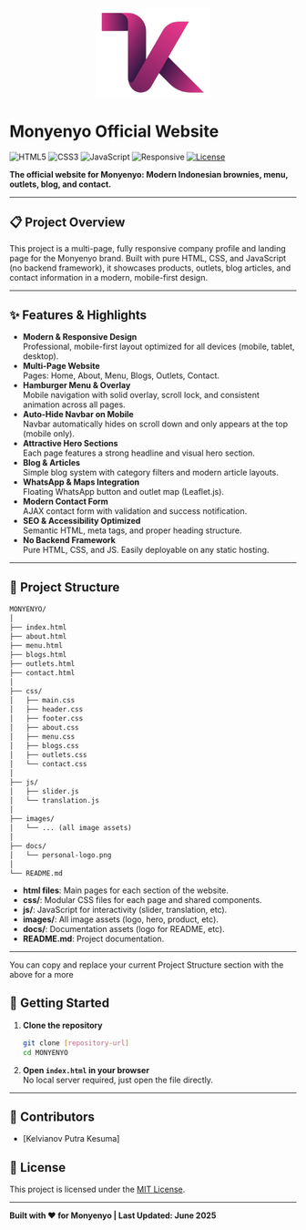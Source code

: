 <p align="center">
  <img src="docs/personal-logo.png" width="200" alt="Monyenyo Logo" />
</p>

# Monyenyo Official Website

![HTML5](https://img.shields.io/badge/HTML5-E34F26?style=for-the-badge&logo=html5&logoColor=white)
![CSS3](https://img.shields.io/badge/CSS3-1572B6?style=for-the-badge&logo=css3&logoColor=white)
![JavaScript](https://img.shields.io/badge/JavaScript-F7DF1E?style=for-the-badge&logo=javascript&logoColor=black)
![Responsive](https://img.shields.io/badge/Responsive-Design-29B6F6?style=for-the-badge)
[![License](https://img.shields.io/badge/License-MIT-green?style=for-the-badge)](LICENSE)


**The official website for Monyenyo: Modern Indonesian brownies, menu, outlets, blog, and contact.**

---

## 📋 Project Overview

This project is a multi-page, fully responsive company profile and landing page for the Monyenyo brand. Built with pure HTML, CSS, and JavaScript (no backend framework), it showcases products, outlets, blog articles, and contact information in a modern, mobile-first design.

---

## ✨ Features & Highlights

- **Modern & Responsive Design**  
  Professional, mobile-first layout optimized for all devices (mobile, tablet, desktop).
- **Multi-Page Website**  
  Pages: Home, About, Menu, Blogs, Outlets, Contact.
- **Hamburger Menu & Overlay**  
  Mobile navigation with solid overlay, scroll lock, and consistent animation across all pages.
- **Auto-Hide Navbar on Mobile**  
  Navbar automatically hides on scroll down and only appears at the top (mobile only).
- **Attractive Hero Sections**  
  Each page features a strong headline and visual hero section.
- **Blog & Articles**  
  Simple blog system with category filters and modern article layouts.
- **WhatsApp & Maps Integration**  
  Floating WhatsApp button and outlet map (Leaflet.js).
- **Modern Contact Form**  
  AJAX contact form with validation and success notification.
- **SEO & Accessibility Optimized**  
  Semantic HTML, meta tags, and proper heading structure.
- **No Backend Framework**  
  Pure HTML, CSS, and JS. Easily deployable on any static hosting.

---

## 📁 Project Structure

```
MONYENYO/
│
├── index.html
├── about.html
├── menu.html
├── blogs.html
├── outlets.html
├── contact.html
│
├── css/
│   ├── main.css
│   ├── header.css
│   ├── footer.css
│   ├── about.css
│   ├── menu.css
│   ├── blogs.css
│   ├── outlets.css
│   └── contact.css
│
├── js/
│   ├── slider.js
│   └── translation.js
│
├── images/
│   └── ... (all image assets)
│
├── docs/
│   └── personal-logo.png
│
└── README.md
```
- **html files**: Main pages for each section of the website.
- **css/**: Modular CSS files for each page and shared components.
- **js/**: JavaScript for interactivity (slider, translation, etc).
- **images/**: All image assets (logo, hero, product, etc).
- **docs/**: Documentation assets (logo for README, etc).
- **README.md**: Project documentation.

---

You can copy and replace your current Project Structure section with the above for a more

## 🚀 Getting Started

1. **Clone the repository**
   ```bash
   git clone [repository-url]
   cd MONYENYO
   ```
2. **Open `index.html` in your browser**  
   No local server required, just open the file directly.

---

## 👤 Contributors

- [Kelvianov Putra Kesuma] 

## 📄 License

This project is licensed under the [MIT License](LICENSE).


---

**Built with ❤️ for Monyenyo | Last Updated: June 2025**
